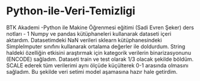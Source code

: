 # Python-ile-Veri-Temizligi
BTK Akademi -Python ile Makine Öğrenmesi eğitimi (Sadi Evren Şeker) ders notları - 1
Numpy ve pandas kütüphaneleri kullanarak dataseti içeri aktardım. Datasetimdeki NaN verileri sklearn kütüphanesindeki SimpleImputer sınıfını kullanarak ortalama değerler ile doldurdum. String haldeki özelliğin etkisini araştırmak için kategorik verilerin binarizasyonunu (ENCODE) sağladım. Dataseti train ve test olarak 1/3 olacak şekilde böldüm. SCALE ederek tüm verilerimi aynı ölçüde küçülterek 0-1 arasında olmasını sağladım.
Bu şekilde veri setimi model aşamasına hazır hale getirdim.

